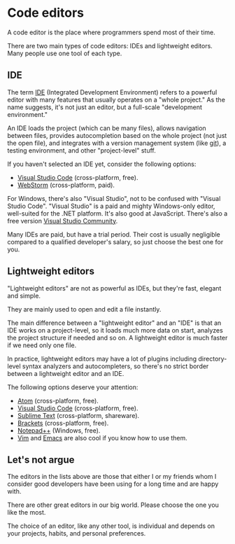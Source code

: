 # Code editors

A code editor is the place where programmers spend most of their time.

There are two main types of code editors: IDEs and lightweight editors. Many people use one tool of each type.

## IDE

The term [IDE](https://en.wikipedia.org/wiki/Integrated_development_environment) (Integrated Development Environment) refers to a powerful editor with many features that usually operates on a "whole project." As the name suggests, it's not just an editor, but a full-scale "development environment."

An IDE loads the project (which can be many files), allows navigation between files, provides autocompletion based on the whole project (not just the open file), and integrates with a version management system (like [git](https://git-scm.com/)), a testing environment, and other "project-level" stuff.

If you haven't selected an IDE yet, consider the following options:

- [Visual Studio Code](https://code.visualstudio.com/) (cross-platform, free).
- [WebStorm](http://www.jetbrains.com/webstorm/) (cross-platform, paid).

For Windows, there's also "Visual Studio", not to be confused with "Visual Studio Code". "Visual Studio" is a paid and mighty Windows-only editor, well-suited for the .NET platform. It's also good at JavaScript. There's also a free version [Visual Studio Community](https://www.visualstudio.com/vs/community/).

Many IDEs are paid, but have a trial period. Their cost is usually negligible compared to a qualified developer's salary, so just choose the best one for you.

## Lightweight editors

"Lightweight editors" are not as powerful as IDEs, but they're fast, elegant and simple.

They are mainly used to open and edit a file instantly.

The main difference between a "lightweight editor" and an "IDE" is that an IDE works on a project-level, so it loads much more data on start, analyzes the project structure if needed and so on. A lightweight editor is much faster if we need only one file.

In practice, lightweight editors may have a lot of plugins including directory-level syntax analyzers and autocompleters, so there's no strict border between a lightweight editor and an IDE.

The following options deserve your attention:

- [Atom](https://atom.io/) (cross-platform, free).
- [Visual Studio Code](https://code.visualstudio.com/) (cross-platform, free).
- [Sublime Text](http://www.sublimetext.com) (cross-platform, shareware).
- [Brackets](http://brackets.io/) (cross-platform, free).
- [Notepad++](https://notepad-plus-plus.org/) (Windows, free).
- [Vim](http://www.vim.org/) and [Emacs](https://www.gnu.org/software/emacs/) are also cool if you know how to use them.

## Let's not argue

The editors in the lists above are those that either I or my friends whom I consider good developers have been using for a long time and are happy with.

There are other great editors in our big world. Please choose the one you like the most.

The choice of an editor, like any other tool, is individual and depends on your projects, habits, and personal preferences.
